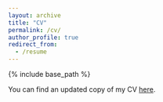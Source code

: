 ```yaml
---
layout: archive
title: "CV"
permalink: /cv/
author_profile: true
redirect_from:
  - /resume
---
```


{% include base_path %}

You can find an updated copy of my CV [here](https://docs.google.com/document/d/1zidrssc8bdr2Rw2tS6rxzxumWVZ_axb8DPbh7cu65aQ/edit?usp=sharing). 

